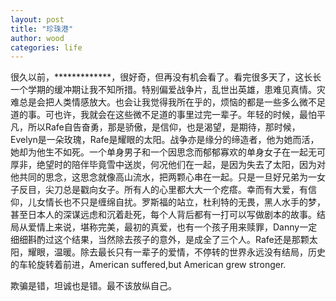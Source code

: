 ```yaml
---
layout: post
title: "珍珠港"
author: wood
categories: life
---
```


很久以前，*************，很好奇，但再没有机会看了。看完很多天了，这长长一个学期的缓冲期让我不知所措。特别偏爱战争片，乱世出英雄，患难见真情。灾难总是会把人类情感放大。也会让我觉得我所在乎的，烦恼的都是一些多么微不足道的事。可也许，我就会在这些微不足道的事里过完一辈子。年轻的时候，最怕平凡，所以Rafe自告奋勇，那是骄傲，是信仰，也是渴望，是期待，那时候，Evelyn是一朵玫瑰，Rafe是耀眼的太阳。战争亦是缘分的缔造者，他为她而活，她却为他生不如死。一个单身男子和一个因思念而郁郁寡欢的单身女子在一起无可厚非，绝望时的陪伴毕竟雪中送炭，何况他们在一起，是因为失去了太阳，因为对他共同的思念，这思念就像高山流水，把两颗心串在一起。只是一旦好兄弟为一女子反目，尖刀总是戳向女子。所有人的心里都大大一个疙瘩。幸而有大爱，有信仰，儿女情长也不只是缠绵自扰。罗斯福的站立，杜利特的无畏，黑人水手的梦，甚至日本人的深谋远虑和沉着赴死，每个人背后都有一打可以写做剧本的故事。结局从爱情上来说，堪称完美，最初的真爱，也有一个孩子用来赎罪，Danny一定细细斟酌过这个结果，当然除去孩子的意外，是成全了三个人。Rafe还是那颗太阳，耀眼，温暖。除去最长只有一辈子的爱情，不停转的世界永远没有结局，历史的车轮旋转着前进，American suffered,but American grew stronger.

欺骗是错，坦诚也是错。最不该放纵自己。